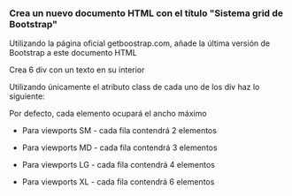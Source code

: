 ### Crea un nuevo documento HTML con el título "Sistema grid de Bootstrap"

Utilizando la página oficial getboostrap.com, añade la última versión de Bootstrap a este documento HTML

Crea 6 div con un texto en su interior

Utilizando únicamente el atributo class de cada uno de los div haz lo siguiente:

Por defecto, cada elemento ocupará el ancho máximo

- Para viewports SM - cada fila contendrá 2 elementos

- Para viewports MD - cada fila contendrá 3 elementos

- Para viewports LG - cada fila contendrá 4 elementos

- Para viewports XL - cada fila contendrá 6 elementos